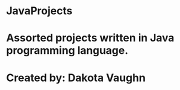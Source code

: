 # JavaProjects
# Assorted projects written in Java programming language.
# Created by: Dakota Vaughn
